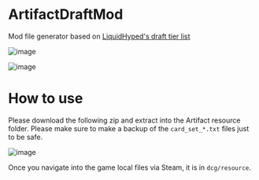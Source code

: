 # ArtifactDraftMod
Mod file generator based on [LiquidHyped's draft tier list](https://drawtwo.gg/hypeds-draft-tier-list)

![image](https://user-images.githubusercontent.com/1154575/49697109-616b2480-fbee-11e8-84d9-a9598b1c5860.png)

![image](https://user-images.githubusercontent.com/1154575/49697130-9aa39480-fbee-11e8-8689-b40e4f5be764.png)


# How to use

Please download the following zip and extract into the Artifact resource folder. Please make sure to make a backup of the `card_set_*.txt` files just to be safe.

![image](https://user-images.githubusercontent.com/1154575/49694919-76838b80-fbcd-11e8-9976-bacb4ffeabc4.png)

Once you navigate into the game local files via Steam, it is in `dcg/resource`.
